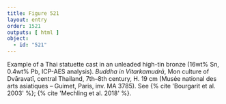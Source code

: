 ```yaml
---
title: Figure 521
layout: entry
order: 1521
outputs: [ html ]
object:
  - id: "521"
---
```


Example of a Thai statuette cast in an unleaded high-tin bronze (16wt% Sn, 0.4wt% Pb, ICP-AES analysis). *Buddha in Vitarkamudrā*, Mon culture of Dvāravatī, central Thailand, 7th–8th century, H. 19 cm (Musée national des arts asiatiques – Guimet, Paris, inv. MA 3785). See {% cite 'Bourgarit et al. 2003' %}; {% cite 'Mechling et al. 2018' %}.
